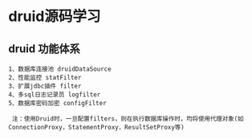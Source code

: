 # druid源码学习

## druid 功能体系

```
1、数据库连接池 druidDataSource
2、性能监控 statFilter
3、扩展jdbc插件 filter
4、多sql日志记录员 logfilter
5、数据库密码加密 configFilter

 注：使用Druid时，一旦配置filters，则在执行数据库操作时，均将使用代理对象(如ConnectionProxy，StatementProxy，ResultSetProxy等)
```


